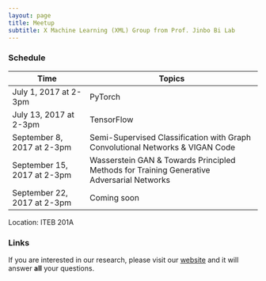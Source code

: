 ```yaml
---
layout: page
title: Meetup
subtitle: X Machine Learning (XML) Group from Prof. Jinbo Bi Lab 
---
```


### Schedule

| Time  | Topics |
| ------------- | ------------- |
| July 1, 2017 at 2-3pm |  PyTorch |
| July 13, 2017 at 2-3pm |  TensorFlow |
| September 8, 2017 at 2-3pm |  Semi-Supervised Classification with Graph Convolutional Networks & VIGAN Code|
| September 15, 2017 at 2-3pm | Wasserstein GAN  & Towards Principled Methods for Training Generative Adversarial Networks |
| September 22, 2017 at 2-3pm | Coming soon |

Location: ITEB 201A



### Links

If you are interested in our research, please visit our [website](http://www.labhealthinfo.uconn.edu/) and it will answer **all** your questions.
